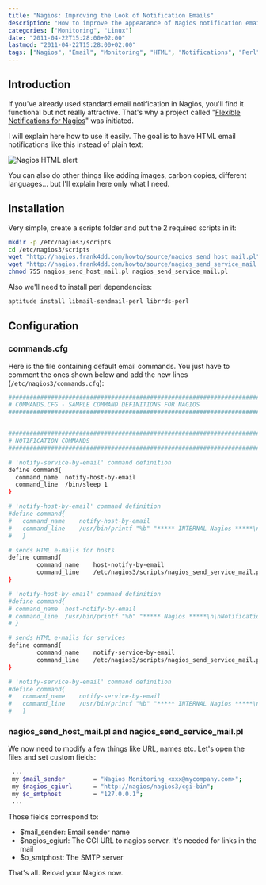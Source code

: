 ```yaml
---
title: "Nagios: Improving the Look of Notification Emails"
description: "How to improve the appearance of Nagios notification emails using HTML formatting instead of plain text"
categories: ["Monitoring", "Linux"]
date: "2011-04-22T15:28:00+02:00"
lastmod: "2011-04-22T15:28:00+02:00"
tags: ["Nagios", "Email", "Monitoring", "HTML", "Notifications", "Perl"]
---
```


## Introduction

If you've already used standard email notification in Nagios, you'll find it functional but not really attractive. That's why a project called "[Flexible Notifications for Nagios](https://nagios.frank4dd.com/howto/nagios-flexible-notifications.htm)" was initiated.

I will explain here how to use it easily. The goal is to have HTML email notifications like this instead of plain text:

![Nagios HTML alert](../../../static/images/nagios_html_alert.avif)

You can also do other things like adding images, carbon copies, different languages... but I'll explain here only what I need.

## Installation

Very simple, create a scripts folder and put the 2 required scripts in it:

```bash
mkdir -p /etc/nagios3/scripts
cd /etc/nagios3/scripts
wget "http://nagios.frank4dd.com/howto/source/nagios_send_host_mail.pl"
wget "http://nagios.frank4dd.com/howto/source/nagios_send_service_mail.pl"
chmod 755 nagios_send_host_mail.pl nagios_send_service_mail.pl
```

Also we'll need to install perl dependencies:

```bash
aptitude install libmail-sendmail-perl librrds-perl
```

## Configuration

### commands.cfg

Here is the file containing default email commands. You just have to comment the ones shown below and add the new lines (`/etc/nagios3/commands.cfg`):

```bash
###############################################################################
# COMMANDS.CFG - SAMPLE COMMAND DEFINITIONS FOR NAGIOS 
################################################################################


################################################################################
# NOTIFICATION COMMANDS
################################################################################

# 'notify-service-by-email' command definition
define command{
  command_name  notify-host-by-email
  command_line  /bin/sleep 1
}

# 'notify-host-by-email' command definition
#define command{
#   command_name    notify-host-by-email
#   command_line    /usr/bin/printf "%b" "***** INTERNAL Nagios *****\n\nNotification Type: $NOTIFICATIONTYPE$\nHost: $HOSTNAME$\nState: $HOSTSTATE$\nAddress: $HOSTADDRESS$\nInfo: $HOSTOUTPUT$\n\nDate/Time: $LONGDATETIME$\n" | /usr/bin/mail -s "** Internal $NOTIFICATIONTYPE$ Host Alert: $HOSTNAME$ is $HOSTSTATE$ **" $CONTACTEMAIL$
#   }

# sends HTML e-mails for hosts
define command{
        command_name    host-notify-by-email
        command_line    /etc/nagios3/scripts/nagios_send_service_mail.pl -c "$CONTACTADDRESS1$" -f html -u -p "Deimos.fr Monitoring Tool"
}

# 'notify-host-by-email' command definition
#define command{
# command_name  host-notify-by-email
# command_line  /usr/bin/printf "%b" "***** Nagios *****\n\nNotification Type: $NOTIFICATIONTYPE$\nHost: $HOSTNAME$\nState: $HOSTSTATE$\nAddress: $HOSTADDRESS$\nInfo: $HOSTOUTPUT$\n\nDate/Time: $LONGDATETIME$\n$HOSTACKAUTHOR$: $NOTIFICATIONCOMMENT$\n\n$HOSTNOTES$\n" | /usr/bin/mail -s "** $NOTIFICATIONTYPE$ Host Alert: $HOSTNAME$ is $HOSTSTATE$ **" $CONTACTEMAIL$
# }

# sends HTML e-mails for services
define command{
        command_name    notify-service-by-email
        command_line    /etc/nagios3/scripts/nagios_send_service_mail.pl -c "$CONTACTADDRESS1$" -f html -u -p "Deimos.fr Monitoring Tool"
}

# 'notify-service-by-email' command definition
#define command{
#   command_name    notify-service-by-email
#   command_line    /usr/bin/printf "%b" "***** INTERNAL Nagios *****\n\nNotification Type: $NOTIFICATIONTYPE$\n\nService: $SERVICEDESC$\nHost: $HOSTALIAS$\nAddress: $HOSTADDRESS$\nState: $SERVICESTATE$\n\nDate/Time: $LONGDATETIME$\n\nAdditional Info:\n\n$SERVICEOUTPUT$" | /usr/bin/mail -s "** $Internal NOTIFICATIONTYPE$ Service Alert: $HOSTALIAS$/$SERVICEDESC$ is $SERVICESTATE$ **" $CONTACTEMAIL$
#   }
```

### nagios_send_host_mail.pl and nagios_send_service_mail.pl

We now need to modify a few things like URL, names etc. Let's open the files and set custom fields:

```bash
 ...
 my $mail_sender        = "Nagios Monitoring <xxx@mycompany.com>";
 my $nagios_cgiurl      = "http://nagios/nagios3/cgi-bin";
 my $o_smtphost         = "127.0.0.1";
 ...
```

Those fields correspond to:

- $mail_sender: Email sender name
- $nagios_cgiurl: The CGI URL to nagios server. It's needed for links in the mail
- $o_smtphost: The SMTP server

That's all. Reload your Nagios now.
